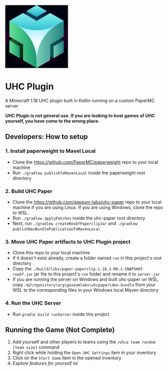 <img src="uhc icon.png" alt="UHC Enchanting Table Icon" width="200"/> 

# UHC Plugin

A Minecraft 1.18 UHC plugin built in Kotlin running on a custom PaperMC server

**UHC Plugin is not general use. If you are looking to host games of UHC yourself, you have come to the wrong place.**

## Developers: How to setup

### 1. Install paperweight to Mavel Local

* Clone the https://github.com/PaperMC/paperweight repo to your local machine
* Run `./gradlew publishToMavenLocal` inside the paperweight root directory

### 2. Build UHC Paper

* Clone the https://github.com/gaseum-labs/uhc-paper repo to your local machine if you are using Linux. If you are using
  Windows, clone the repo to WSL.
* Run `./gradlew applyPatches` inside the uhc-paper root directory
* Next, run `./gradlew createReobfPaperclipJar` and `./gradlew publishDevBundlePublicationToMavenLocal`

### 3. Move UHC Paper artifacts to UHC Plugin project

* Clone this repo to your local machine
* If it doesn't exist already, create a folder named `run` in this project's root directory
* Copy the `./build/libs/paper-paperclip-1.18.2-R0.1-SNAPSHOT-reobf.jar` jar file to this project's `run` folder and
  rename it to `server.jar`
* If you are running the server on Windows and built uhc-paper on WSL,
  copy `.m2\repository\org\gaseumlabs\uhcpaper\dev-bundle` from your WSL to the corresponding files in your Windows
  local Maven directory

### 4. Run the UHC Server

* Run `gradle build runServer` inside this project

## Running the Game (Not Complete)

1. Add yourself and other players to teams using the `/uhca team random [team size]` command
2. Right click while holding the `Open UHC Settings` item in your inventory
3. Click on the `Start Game` item in the opened inventory
4. *Explore features for yourself lol*